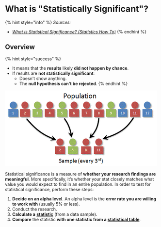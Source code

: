 # What is "Statistically Significant"?

{% hint style="info" %}
_Sources:_

* [_What is Statistical Significance? (Statistics How To)_](https://www.statisticshowto.datasciencecentral.com/what-is-statistical-significance/)
{% endhint %}

## **Overview**

{% hint style="success" %}
* It means that the **results** likely **did not happen by chance**.
* If results are **not statistically significant**:
  * Doesn't show anything.
  * The **null hypothesis can't be rejected**.
{% endhint %}

![](<../../.gitbook/assets/image (52).png>)

Statistical significance is a measure of **whether your research findings are meaningful**. More specifically, it’s whether your stat closely matches what value you would expect to find in an entire population. In order to test for statistical significance, perform these steps:

1. **Decide on an alpha level**. An alpha level is the **error rate you are willing to work with** (usually 5% or less).
2. Conduct the research.
3. **Calculate a** [**statistic**](../statistics/statistic-vs-parameter.md) (from a data sample).
4. **Compare** the statistic **with one statistic from a** [**statistical table**](https://www.statisticshowto.datasciencecentral.com/tables/).
